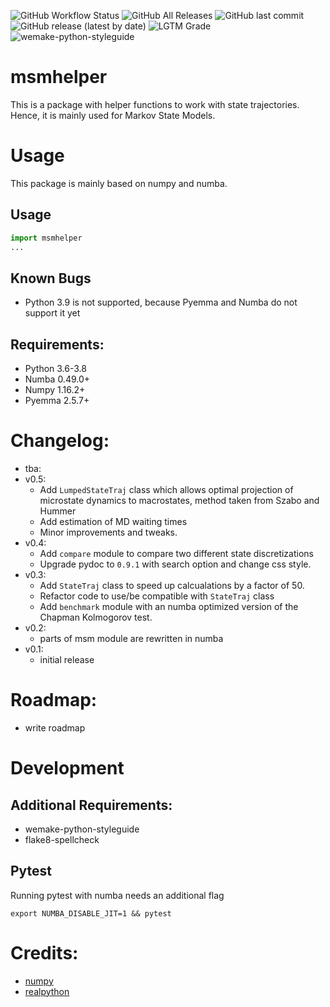 ![GitHub Workflow Status](https://img.shields.io/github/workflow/status/moldyn/msmhelper/Python%20package)
![GitHub All Releases](https://img.shields.io/github/downloads/moldyn/msmhelper/total)
![GitHub last commit](https://img.shields.io/github/last-commit/moldyn/msmhelper)
![GitHub release (latest by date)](https://img.shields.io/github/v/release/moldyn/msmhelper)
![LGTM Grade](https://img.shields.io/lgtm/grade/python/github/moldyn/msmhelper?label=code%20quality&logo=lgtm)
![wemake-python-styleguide](https://img.shields.io/badge/style-wemake-000000.svg)

# msmhelper

This is a package with helper functions to work with state trajectories. Hence, it is mainly used for Markov State Models.

# Usage
This package is mainly based on numpy and numba.
## Usage
```python
import msmhelper
...
```
## Known Bugs
- Python 3.9 is not supported, because Pyemma and Numba do not support it yet

## Requirements:
- Python 3.6-3.8
- Numba 0.49.0+
- Numpy 1.16.2+
- Pyemma 2.5.7+

# Changelog:
- tba:
- v0.5:
  - Add `LumpedStateTraj` class which allows optimal projection of microstate dynamics to macrostates, method taken from Szabo and Hummer
  - Add estimation of MD waiting times
  - Minor improvements and tweaks.
- v0.4:
  - Add `compare` module to compare two different state discretizations
  - Upgrade pydoc to `0.9.1` with search option and change css style.
- v0.3:
  - Add `StateTraj` class to speed up calcualations by a factor of 50.
  - Refactor code to use/be compatible with `StateTraj` class
  - Add `benchmark` module with an numba optimized version of the Chapman
    Kolmogorov test.
- v0.2:
  - parts of msm module are rewritten in numba
- v0.1:
  - initial release

# Roadmap:
- write roadmap

# Development
## Additional Requirements:
- wemake-python-styleguide
- flake8-spellcheck

## Pytest
Running pytest with numba needs an additional flag
```
export NUMBA_DISABLE_JIT=1 && pytest
```

# Credits:
- [numpy](https://docs.scipy.org/doc/numpy)
- [realpython](https://realpython.com/)
